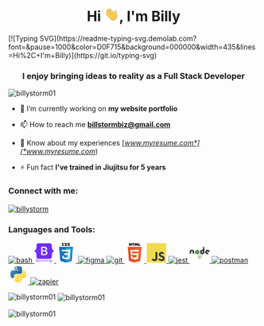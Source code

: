 <h1 align="center">Hi <img src="https://github.com/ABSphreak/ABSphreak/blob/master/gifs/Hi.gif" width="30">, I'm Billy</h1>
[![Typing SVG](https://readme-typing-svg.demolab.com?font=&pause=1000&color=D0F715&background=000000&width=435&lines=Hi%2C+I'm+Billy)](https://git.io/typing-svg)
<h3 align="center">I enjoy bringing ideas to reality as a Full Stack Developer</h3>

<p align="left"> <img src="https://komarev.com/ghpvc/?username=billystorm01&label=Profile%20views&color=0e75b6&style=flat" alt="billystorm01" /> </p>

- 🔭 I’m currently working on **my website portfolio**

- 📫 How to reach me **billstormbiz@gmail.com**

- 📄 Know about my experiences [*www.myresume.com*](*www.myresume.com*)

- ⚡ Fun fact **I've trained in Jiujitsu for 5 years**

<h3 align="left">Connect with me:</h3>
<p align="left">
<a href="https://linkedin.com/in/billystorm" target="blank"><img align="center" src="https://raw.githubusercontent.com/rahuldkjain/github-profile-readme-generator/master/src/images/icons/Social/linked-in-alt.svg" alt="billystorm" height="30" width="40" /></a>
</p>

<h3 align="left">Languages and Tools:</h3>
<p align="left"> <a href="https://www.gnu.org/software/bash/" target="_blank" rel="noreferrer"> <img src="https://www.vectorlogo.zone/logos/gnu_bash/gnu_bash-icon.svg" alt="bash" width="40" height="40"/> </a> <a href="https://getbootstrap.com" target="_blank" rel="noreferrer"> <img src="https://raw.githubusercontent.com/devicons/devicon/master/icons/bootstrap/bootstrap-plain-wordmark.svg" alt="bootstrap" width="40" height="40"/> </a> <a href="https://www.w3schools.com/css/" target="_blank" rel="noreferrer"> <img src="https://raw.githubusercontent.com/devicons/devicon/master/icons/css3/css3-original-wordmark.svg" alt="css3" width="40" height="40"/> </a> <a href="https://www.figma.com/" target="_blank" rel="noreferrer"> <img src="https://www.vectorlogo.zone/logos/figma/figma-icon.svg" alt="figma" width="40" height="40"/> </a> <a href="https://git-scm.com/" target="_blank" rel="noreferrer"> <img src="https://www.vectorlogo.zone/logos/git-scm/git-scm-icon.svg" alt="git" width="40" height="40"/> </a> <a href="https://www.w3.org/html/" target="_blank" rel="noreferrer"> <img src="https://raw.githubusercontent.com/devicons/devicon/master/icons/html5/html5-original-wordmark.svg" alt="html5" width="40" height="40"/> </a> <a href="https://developer.mozilla.org/en-US/docs/Web/JavaScript" target="_blank" rel="noreferrer"> <img src="https://raw.githubusercontent.com/devicons/devicon/master/icons/javascript/javascript-original.svg" alt="javascript" width="40" height="40"/> </a> <a href="https://jestjs.io" target="_blank" rel="noreferrer"> <img src="https://www.vectorlogo.zone/logos/jestjsio/jestjsio-icon.svg" alt="jest" width="40" height="40"/> </a> <a href="https://nodejs.org" target="_blank" rel="noreferrer"> <img src="https://raw.githubusercontent.com/devicons/devicon/master/icons/nodejs/nodejs-original-wordmark.svg" alt="nodejs" width="40" height="40"/> </a> <a href="https://postman.com" target="_blank" rel="noreferrer"> <img src="https://www.vectorlogo.zone/logos/getpostman/getpostman-icon.svg" alt="postman" width="40" height="40"/> </a> <a href="https://www.python.org" target="_blank" rel="noreferrer"> <img src="https://raw.githubusercontent.com/devicons/devicon/master/icons/python/python-original.svg" alt="python" width="40" height="40"/> </a> <a href="https://zapier.com" target="_blank" rel="noreferrer"> <img src="https://www.vectorlogo.zone/logos/zapier/zapier-icon.svg" alt="zapier" width="40" height="40"/> </a> </p>

<p><img align="left" src="https://github-readme-stats.vercel.app/api/top-langs?username=billystorm01&show_icons=true&locale=en&layout=compact" alt="billystorm01" /></p>

<p>&nbsp;<img align="center" src="https://github-readme-stats.vercel.app/api?username=billystorm01&show_icons=true&locale=en" alt="billystorm01" /></p>

<p><img align="center" src="https://github-readme-streak-stats.herokuapp.com/?user=billystorm01&" alt="billystorm01" /></p>
